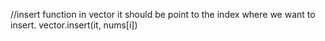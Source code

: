 //insert function in vector
it should be point to the index where we want to insert.
vector.insert(it, nums[i])